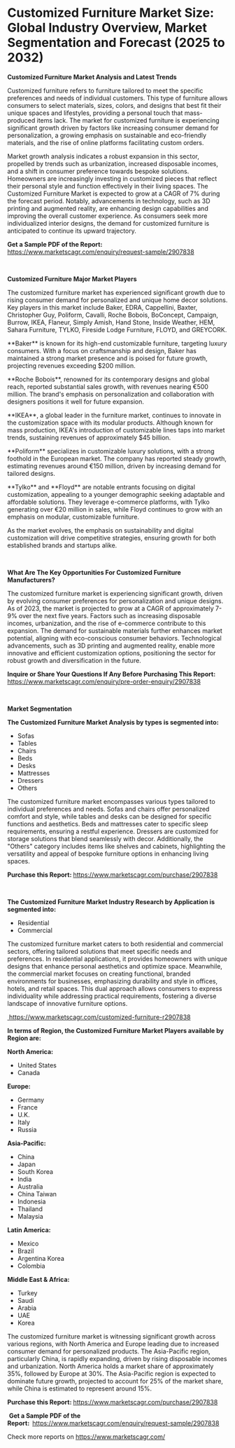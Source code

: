 <p><h1>Customized Furniture Market Size: Global Industry Overview, Market Segmentation and Forecast (2025 to 2032)</h1></p><p><strong>Customized Furniture Market Analysis and Latest Trends</strong></p>
<p><p>Customized furniture refers to furniture tailored to meet the specific preferences and needs of individual customers. This type of furniture allows consumers to select materials, sizes, colors, and designs that best fit their unique spaces and lifestyles, providing a personal touch that mass-produced items lack. The market for customized furniture is experiencing significant growth driven by factors like increasing consumer demand for personalization, a growing emphasis on sustainable and eco-friendly materials, and the rise of online platforms facilitating custom orders.</p><p>Market growth analysis indicates a robust expansion in this sector, propelled by trends such as urbanization, increased disposable incomes, and a shift in consumer preference towards bespoke solutions. Homeowners are increasingly investing in customized pieces that reflect their personal style and function effectively in their living spaces. The Customized Furniture Market is expected to grow at a CAGR of 7% during the forecast period. Notably, advancements in technology, such as 3D printing and augmented reality, are enhancing design capabilities and improving the overall customer experience. As consumers seek more individualized interior designs, the demand for customized furniture is anticipated to continue its upward trajectory.</p></p>
<p><strong>Get a Sample PDF of the Report:&nbsp;</strong> <a href="https://www.marketscagr.com/enquiry/request-sample/2907838?utm_campaign=3135&utm_medium=2&utm_source=Github&utm_content=ia&utm_term=12032025&utm_id=customized-furniture">https://www.marketscagr.com/enquiry/request-sample/2907838</a></p>
<p>&nbsp;</p>
<p><strong>Customized Furniture Major Market Players</strong></p>
<p><p>The customized furniture market has experienced significant growth due to rising consumer demand for personalized and unique home decor solutions. Key players in this market include Baker, EDRA, Cappellini, Baxter, Christopher Guy, Poliform, Cavalli, Roche Bobois, BoConcept, Campaign, Burrow, IKEA, Flaneur, Simply Amish, Hand Stone, Inside Weather, HEM, Sahara Furniture, TYLKO, Fireside Lodge Furniture, FLOYD, and GREYCORK.</p><p>**Baker** is known for its high-end customizable furniture, targeting luxury consumers. With a focus on craftsmanship and design, Baker has maintained a strong market presence and is poised for future growth, projecting revenues exceeding $200 million.</p><p>**Roche Bobois**, renowned for its contemporary designs and global reach, reported substantial sales growth, with revenues nearing €500 million. The brand's emphasis on personalization and collaboration with designers positions it well for future expansion.</p><p>**IKEA**, a global leader in the furniture market, continues to innovate in the customization space with its modular products. Although known for mass production, IKEA's introduction of customizable lines taps into market trends, sustaining revenues of approximately $45 billion.</p><p>**Poliform** specializes in customizable luxury solutions, with a strong foothold in the European market. The company has reported steady growth, estimating revenues around €150 million, driven by increasing demand for tailored designs.</p><p>**Tylko** and **Floyd** are notable entrants focusing on digital customization, appealing to a younger demographic seeking adaptable and affordable solutions. They leverage e-commerce platforms, with Tylko generating over €20 million in sales, while Floyd continues to grow with an emphasis on modular, customizable furniture. </p><p>As the market evolves, the emphasis on sustainability and digital customization will drive competitive strategies, ensuring growth for both established brands and startups alike.</p></p>
<p>&nbsp;</p>
<p><strong>What Are The Key Opportunities For Customized Furniture Manufacturers?</strong></p>
<p><p>The customized furniture market is experiencing significant growth, driven by evolving consumer preferences for personalization and unique designs. As of 2023, the market is projected to grow at a CAGR of approximately 7-9% over the next five years. Factors such as increasing disposable incomes, urbanization, and the rise of e-commerce contribute to this expansion. The demand for sustainable materials further enhances market potential, aligning with eco-conscious consumer behaviors. Technological advancements, such as 3D printing and augmented reality, enable more innovative and efficient customization options, positioning the sector for robust growth and diversification in the future.</p></p>
<p><strong>Inquire or Share Your Questions If Any Before Purchasing This Report:</strong> <a href="https://www.marketscagr.com/enquiry/pre-order-enquiry/2907838?utm_campaign=3135&utm_medium=2&utm_source=Github&utm_content=ia&utm_term=12032025&utm_id=customized-furniture">https://www.marketscagr.com/enquiry/pre-order-enquiry/2907838</a></p>
<p>&nbsp;</p>
<p><strong>Market Segmentation</strong></p>
<p><strong>The Customized Furniture Market Analysis by types is segmented into:</strong></p>
<p><ul><li>Sofas</li><li>Tables</li><li>Chairs</li><li>Beds</li><li>Desks</li><li>Mattresses</li><li>Dressers</li><li>Others</li></ul></p>
<p><p>The customized furniture market encompasses various types tailored to individual preferences and needs. Sofas and chairs offer personalized comfort and style, while tables and desks can be designed for specific functions and aesthetics. Beds and mattresses cater to specific sleep requirements, ensuring a restful experience. Dressers are customized for storage solutions that blend seamlessly with decor. Additionally, the "Others" category includes items like shelves and cabinets, highlighting the versatility and appeal of bespoke furniture options in enhancing living spaces.</p></p>
<p><strong>Purchase this Report:&nbsp;</strong><a href="https://www.marketscagr.com/purchase/2907838?utm_campaign=3135&utm_medium=2&utm_source=Github&utm_content=ia&utm_term=12032025&utm_id=customized-furniture">https://www.marketscagr.com/purchase/2907838</a></p>
<p>&nbsp;</p>
<p><strong>The Customized Furniture Market Industry Research by Application is segmented into:</strong></p>
<p><ul><li>Residential</li><li>Commercial</li></ul></p>
<p><p>The customized furniture market caters to both residential and commercial sectors, offering tailored solutions that meet specific needs and preferences. In residential applications, it provides homeowners with unique designs that enhance personal aesthetics and optimize space. Meanwhile, the commercial market focuses on creating functional, branded environments for businesses, emphasizing durability and style in offices, hotels, and retail spaces. This dual approach allows consumers to express individuality while addressing practical requirements, fostering a diverse landscape of innovative furniture options.</p></p>
<p><a href="https://www.marketscagr.com/customized-furniture-r2907838?utm_campaign=3135&utm_medium=2&utm_source=Github&utm_content=ia&utm_term=12032025&utm_id=customized-furniture">&nbsp;https://www.marketscagr.com/customized-furniture-r2907838</a></p>
<p><strong>In terms of Region, the Customized Furniture Market Players available by Region are:</strong></p>
<p>
    <p> <strong> North America: </strong>
        <ul>
            <li>United States</li>
            <li>Canada</li>
        </ul>
        </p> 
    <p> <strong> Europe: </strong>
        <ul>
            <li>Germany</li>
            <li>France</li>
            <li>U.K.</li>
            <li>Italy</li>
            <li>Russia</li>
        </ul>
        </p> 
    <p> <strong> Asia-Pacific: </strong>
        <ul>
            <li>China</li>
            <li>Japan</li>
            <li>South Korea</li>
            <li>India</li>
            <li>Australia</li>
            <li>China Taiwan</li>
            <li>Indonesia</li>
            <li>Thailand</li>
            <li>Malaysia</li>
        </ul>
        </p> 
    <p> <strong> Latin America: </strong>
        <ul>
            <li>Mexico</li>
            <li>Brazil</li>
            <li>Argentina Korea</li>
            <li>Colombia</li>
        </ul>
        </p> 
    <p> <strong> Middle East & Africa: </strong>
        <ul>
            <li>Turkey</li>
            <li>Saudi</li>
            <li>Arabia</li>
            <li>UAE</li>
            <li>Korea</li>
        </ul>
    </p>
    </p>
<p><p>The customized furniture market is witnessing significant growth across various regions, with North America and Europe leading due to increased consumer demand for personalized products. The Asia-Pacific region, particularly China, is rapidly expanding, driven by rising disposable incomes and urbanization. North America holds a market share of approximately 35%, followed by Europe at 30%. The Asia-Pacific region is expected to dominate future growth, projected to account for 25% of the market share, while China is estimated to represent around 15%.</p></p>
<p><strong>Purchase this Report: </strong><a href="https://www.marketscagr.com/purchase/2907838?utm_campaign=3135&utm_medium=2&utm_source=Github&utm_content=ia&utm_term=12032025&utm_id=customized-furniture">https://www.marketscagr.com/purchase/2907838</a></p>
<p>&nbsp;<strong>Get a Sample PDF of the Report:&nbsp;&nbsp;</strong><a href="https://www.marketscagr.com/enquiry/request-sample/2907838?utm_campaign=3135&utm_medium=2&utm_source=Github&utm_content=ia&utm_term=12032025&utm_id=customized-furniture">https://www.marketscagr.com/enquiry/request-sample/2907838</a></p>
<p><strong></strong></p>
<p>Check more reports on <a href="https://www.marketscagr.com/?utm_campaign=3135&utm_medium=2&utm_source=Github&utm_content=ia&utm_term=12032025&utm_id=customized-furniture">https://www.marketscagr.com/</a></p>